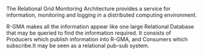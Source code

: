 The Relational Grid Monitoring Architecture provides a service for information, monitoring and logging in a distributed computing environment.

R-GMA makes all the information appear like one large Relational Database that may be queried to find the information required. It consists of Producers which publish information into R-GMA, and Consumers which subscribe.It may be seen as a relational pub-sub system.